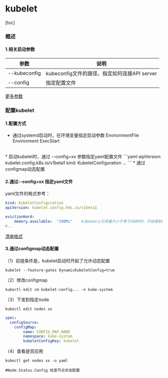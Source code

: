 # kubelet
[toc]
### 概述
#### 1.相关启动参数
|参数|说明|
|-|-|
|--kubeconfig|kubeconfig文件的路径，指定如何连接API server|
|--config|指定配置文件|
[更多参数](https://kubernetes.io/docs/reference/command-line-tools-reference/kubelet/)
### 配置kubelet
#### 1.配置方式
* 通过systemd启动时，在环境变量指定启动参数
EnvironmentFile
Environment
ExecStart
</br>
* 启动kubelet时，通过 --config=xx 参数指定yaml配置文件
```yaml
aipVersion: kubelet.config.k8s.io/v1beta1
kind: KubeletConfiguration
...
```
* 通过configmap动态配置

#### 2.通过--config=xx 指定yaml文件
yaml文件的格式参考：
```yaml
kind: KubeletConfiguration
apiVersion: kubelet.config.k8s.io/v1beta1

evictionHard:
    memory.available:  "200Mi"    #当memory可用量为小于等于200M时，开始强制终止某些pods
#...
```
[清单格式](https://github.com/kubernetes/kubernetes/blob/master/staging/src/k8s.io/kubelet/config/v1beta1/types.go)

#### 3.通过configmap动态配置
（1）前提条件是，kubelet启动时开起了允许动态配置
```shell
kubelet --feature-gates DynamicKubeletConfig=true
```
（2）修改configmap
```shell
kubectl edit cm kubelet-config... -n kube-system
```
（3）下发到指定node
```shell
kubectl edit nodes xx
```
```yaml
spec:
  configSource:
    configMap:
        name: CONFIG_MAP_NAME
        namespace: kube-system
        kubeletConfigKey: kubelet
```
（4）查看是否应用
```shell
kubectl get nodes xx -o yaml

#Node.Status.Config 检查节点状态配置
```
